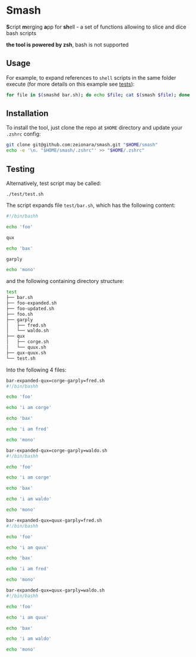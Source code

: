 # Smash

**S**cript **m**erging **a**pp for **sh**ell - a set of functions allowing to slice and dice bash scripts

**the tool is powered by zsh**, bash is not supported

## Usage

For example, to expand references to `shell` scripts in the same folder execute (for more details on this example see [tests](test)):

```sh
for file in $(smashd bar.sh); do echo $file; cat $(smash $file); done
```

## Installation

To install the tool, just clone the repo at `$HOME` directory and update your `.zshrc` config:

```sh
git clone git@github.com:zeionara/smash.git "$HOME/smash"
echo -e '\n. "$HOME/smash/.zshrc"' >> "$HOME/.zshrc"
```

## Testing

Alternatively, test script may be called:

`./test/test.sh`

The script expands file `test/bar.sh`, which has the following content:

```sh
#!/bin/bashh

echo 'foo'

qux

echo 'bax'

garply

echo 'mono'
```

and the following containing directory structure:

```sh
test
├── bar.sh
├── foo-expanded.sh
├── foo-updated.sh
├── foo.sh
├── garply
│   ├── fred.sh
│   └── waldo.sh
├── qux
│   ├── corge.sh
│   └── quux.sh
├── qux-quux.sh
└── test.sh
```

Into the following 4 files:

```sh
bar-expanded-qux=corge-garply=fred.sh
#!/bin/bashh

echo 'foo'

echo 'i am corge'

echo 'bax'

echo 'i am fred'

echo 'mono'

bar-expanded-qux=corge-garply=waldo.sh
#!/bin/bashh

echo 'foo'

echo 'i am corge'

echo 'bax'

echo 'i am waldo'

echo 'mono'

bar-expanded-qux=quux-garply=fred.sh
#!/bin/bashh

echo 'foo'

echo 'i am quux'

echo 'bax'

echo 'i am fred'

echo 'mono'

bar-expanded-qux=quux-garply=waldo.sh
#!/bin/bashh

echo 'foo'

echo 'i am quux'

echo 'bax'

echo 'i am waldo'

echo 'mono'
```
